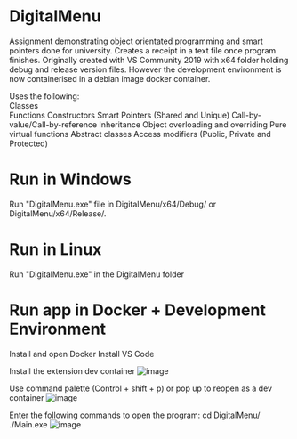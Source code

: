 # DigitalMenu
Assignment demonstrating object orientated programming and smart pointers done for university. Creates a receipt in a text file once program finishes. 
Originally created with VS Community 2019 with x64 folder holding debug and release version files. However the development environment is now containerised in a debian image docker container. 

Uses the following:\
Classes\
Functions
Constructors
Smart Pointers (Shared and Unique)
Call-by-value/Call-by-reference
Inheritance
Object overloading and overriding
Pure virtual functions
Abstract classes
Access modifiers (Public, Private and Protected)

# Run in Windows
Run "DigitalMenu.exe" file in DigitalMenu/x64/Debug/ or DigitalMenu/x64/Release/.

# Run in Linux
Run "DigitalMenu.exe" in the DigitalMenu folder

# Run app in Docker + Development Environment
Install and open Docker
Install VS Code

Install the extension dev container
![image](https://user-images.githubusercontent.com/2979485/202915261-29fea5b8-5dbb-416f-805e-fd2e5973b666.png)

Use command palette (Control + shift + p) or pop up to reopen as a dev container
![image](https://user-images.githubusercontent.com/2979485/202915244-5c44de79-1153-48cb-93c3-37c067625a2b.png)

Enter the following commands to open the program:
cd DigitalMenu/
./Main.exe
![image](https://user-images.githubusercontent.com/2979485/202915958-4513c738-ecd2-4a0a-bd39-fc34e4445b07.png)


